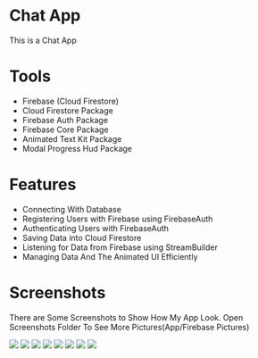 # Chat App

This is a Chat App 

# Tools
- Firebase (Cloud Firestore)
- Cloud Firestore Package
- Firebase Auth Package
- Firebase Core Package
- Animated Text Kit Package
- Modal Progress Hud Package

# Features
- Connecting With Database
- Registering Users with Firebase using FirebaseAuth
- Authenticating Users with FirebaseAuth
- Saving Data into Cloud Firestore
- Listening for Data from Firebase using StreamBuilder
- Managing Data And The Animated UI Efficiently

# Screenshots 
There are Some Screenshots to Show How My App Look. Open Screenshots Folder To See More Pictures(App/Firebase Pictures) 

![](Screenshots/1.png)
![](Screenshots/2.png)
![](Screenshots/3.png)
![](Screenshots/4.png)
![](Screenshots/5.png)
![](Screenshots/6.png)
![](Screenshots/7.png)
![](Screenshots/8.png)
